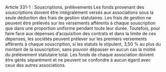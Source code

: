 Article 331-1 : Souscriptions, prélèvements
Les fonds provenant des souscriptions doivent être intégralement versés aux associations sous la seule déduction des frais de gestion statutaires.
Les frais de gestion ne peuvent être prélevés sur les versements afférents à chaque souscription que dans une proportion uniforme pendant toute leur durée. Toutefois, pour faire face aux dépenses d’acquisition des contrats et dans la limite de ces dépenses, les sociétés peuvent prélever sur les premiers versements afférents à chaque souscription, si les statuts le stipulent, 3,50 % au plus du montant de la souscription, sans pouvoir dépasser en aucun cas la moitié du prélèvement statutaire total.
Les fonds de chaque association doivent être gérés séparément et ne peuvent se confondre à aucun égard avec ceux des autres associations.